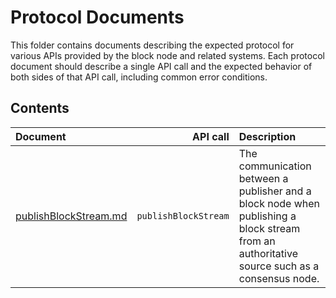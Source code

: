 # Protocol Documents

This folder contains documents describing the expected protocol for various
APIs provided by the block node and related systems.
Each protocol document should describe a single API call and the expected
behavior of both sides of that API call, including common error conditions.

## Contents
| Document | API call | Description |
|:---|---:|:---|
| [publishBlockStream.md](../design/communication-protocol/publish-block-stream.mdion-protocol/publish-block-stream.md) | `publishBlockStream` | The communication between a publisher and a block node when publishing a block stream from an authoritative source such as a consensus node. |
